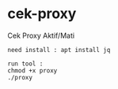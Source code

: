 # cek-proxy
Cek Proxy Aktif/Mati
```
need install : apt install jq

run tool :
chmod +x proxy 
./proxy
```
